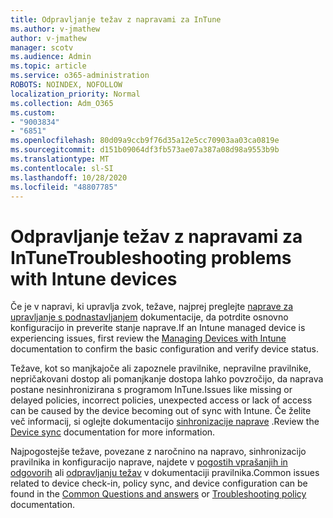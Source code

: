 ```yaml
---
title: Odpravljanje težav z napravami za InTune
ms.author: v-jmathew
author: v-jmathew
manager: scotv
ms.audience: Admin
ms.topic: article
ms.service: o365-administration
ROBOTS: NOINDEX, NOFOLLOW
localization_priority: Normal
ms.collection: Adm_O365
ms.custom:
- "9003834"
- "6851"
ms.openlocfilehash: 80d09a9ccb9f76d35a12e5cc70903aa03ca0819e
ms.sourcegitcommit: d151b09064df3fb573ae07a387a08d98a9553b9b
ms.translationtype: MT
ms.contentlocale: sl-SI
ms.lasthandoff: 10/28/2020
ms.locfileid: "48807785"
---
```

# <a name="troubleshooting-problems-with-intune-devices"></a><span data-ttu-id="12c88-102">Odpravljanje težav z napravami za InTune</span><span class="sxs-lookup"><span data-stu-id="12c88-102">Troubleshooting problems with Intune devices</span></span>

<span data-ttu-id="12c88-103">Če je v napravi, ki upravlja zvok, težave, najprej preglejte [naprave za upravljanje s podnastavljanjem](https://docs.microsoft.com/mem/intune/protect/endpoint-security-manage-devices) dokumentacije, da potrdite osnovno konfiguracijo in preverite stanje naprave.</span><span class="sxs-lookup"><span data-stu-id="12c88-103">If an Intune managed device is experiencing issues, first review the [Managing Devices with Intune](https://docs.microsoft.com/mem/intune/protect/endpoint-security-manage-devices) documentation to confirm the basic configuration and verify device status.</span></span>

<span data-ttu-id="12c88-104">Težave, kot so manjkajoče ali zapoznele pravilnike, nepravilne pravilnike, nepričakovani dostop ali pomanjkanje dostopa lahko povzročijo, da naprava postane nesinhronizirana s programom InTune.</span><span class="sxs-lookup"><span data-stu-id="12c88-104">Issues like missing or delayed policies, incorrect policies, unexpected access or lack of access can be caused by the device becoming out of sync with Intune.</span></span> <span data-ttu-id="12c88-105">Če želite več informacij, si oglejte dokumentacijo [sinhronizacije naprave](https://docs.microsoft.com/mem/intune/remote-actions/device-sync) .</span><span class="sxs-lookup"><span data-stu-id="12c88-105">Review the [Device sync](https://docs.microsoft.com/mem/intune/remote-actions/device-sync) documentation for more information.</span></span>

<span data-ttu-id="12c88-106">Najpogostejše težave, povezane z naročnino na napravo, sinhronizacijo pravilnika in konfiguracijo naprave, najdete v [pogostih vprašanjih in odgovorih](https://docs.microsoft.com/mem/intune/configuration/device-profile-troubleshoot) ali [odpravljanju težav](https://docs.microsoft.com/mem/intune/configuration/troubleshoot-policies-in-microsoft-intune) v dokumentaciji pravilnika.</span><span class="sxs-lookup"><span data-stu-id="12c88-106">Common issues related to device check-in, policy sync, and device configuration can be found in the [Common Questions and answers](https://docs.microsoft.com/mem/intune/configuration/device-profile-troubleshoot) or [Troubleshooting policy](https://docs.microsoft.com/mem/intune/configuration/troubleshoot-policies-in-microsoft-intune) documentation.</span></span>
